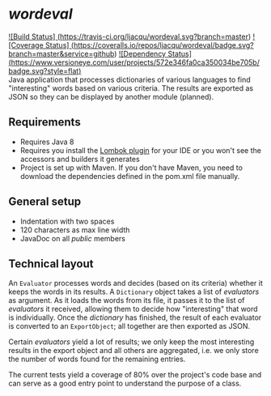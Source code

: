 _wordeval_
==========
<a href="https://travis-ci.org/ljacqu/wordeval">![Build Status]
(https://travis-ci.org/ljacqu/wordeval.svg?branch=master)</a> <a href="https://coveralls.io/github/ljacqu/wordeval?branch=master">![Coverage Status]
(https://coveralls.io/repos/ljacqu/wordeval/badge.svg?branch=master&service=github)</a> [![Dependency Status]
(https://www.versioneye.com/user/projects/572e346fa0ca350034be705b/badge.svg?style=flat)](https://www.versioneye.com/user/projects/572e346fa0ca350034be705b)
<br />
Java application that processes dictionaries of various languages to find "interesting" words based on
various criteria. The results are exported as JSON so they can be displayed by another module (planned).


Requirements
------------
- Requires Java 8
- Requires you install the [Lombok plugin](https://projectlombok.org/download.html) for your IDE or you won't see the
  accessors and builders it generates
- Project is set up with Maven. If you don't have Maven, you need to download the dependencies defined in the pom.xml 
  file manually.


General setup
-------------
- Indentation with two spaces
- 120 characters as max line width
- JavaDoc on all _public_ members


Technical layout
----------------
An `Evaluator` processes words and decides (based on its criteria) whether it keeps the words in its results. 
A `Dictionary` object takes a list of _evaluators_ as argument. As it loads the words from its file, it passes 
it to the list of _evaluators_ it received, allowing them to decide how "interesting" that word is individually. 
Once the _dictionary_ has finished, the result of each evaluator is converted to an `ExportObject`; all together 
are then exported as JSON.

Certain _evaluators_ yield a lot of results; we only keep the most interesting results in the export object 
and all others are aggregated, i.e. we only store the number of words found for the remaining entries.

The current tests yield a coverage of 80% over the project's code base and can serve as a good entry point to 
understand the purpose of a class.
